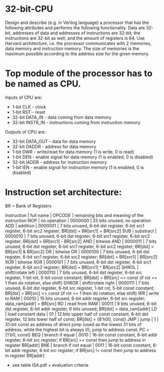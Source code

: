 # 32-bit-CPU

Design and describe (e.g. in Verilog language) a processor that has the following attributes and performs the following functionality.
Data are 32-bit, addresses of data and addresses of instructions are 32-bit, the instructions are 32-bit as well, and the amount of registers is 64.
Use Harvard architecture, i.e. the processor communicates with 2 memories, data memory and instruction memory. The size of memories is the maximum possible according to the address size for the given memory.

# Top module of the processor has to be named as CPU.

Inputs of CPU are:
 - 1-bit CLK - clock
 - 1-bit RST - reset
 - 32-bit DATA_IN - data coming from data memory
 - 32-bit INSTR_IN - instructions coming from instruction memory
 
Outputs of CPU are:
 - 32-bit DATA_OUT - data for data memory
 - 32-bit DADDR - address for data memory
 - 1-bit DWR - write/read for data memory (1 is write, 0 is read)
 - 1-bit DEN - enable signal for data memory (1 is enabled, 0 is disabled)
 - 32-bit IADDR - address for instruction memory
 - 1-bit IEN - enable signal for instruction memory (1 is enabled, 0 is disabled)


# Instruction set architecture:

BR = Bank of Registers

instruction | full name           | OPCODE  | remaining bits and meaning of the instruction
NOP         | no operation        | 0000000 | 25 bits unused; no operation
ADD         | addition            | 0000001 | 7 bits unused, 6-bit dst register, 6-bit src1 register, 6-bit src2 register; BR[dst] = BR[src1] + BR[src2]
SUB         | substract           | 0000010 | 7 bits unused, 6-bit dst register, 6-bit src1 register, 6-bit src2 register; BR[dst] = BR[src1] - BR[src2]
AND         | bitwise AND         | 0000011 | 7 bits unused, 6-bit dst register, 6-bit src1 register, 6-bit src2 register; BR[dst] = BR[src1] & BR[src2]
OR          | bitwise OR          | 0000100 | 7 bits unused, 6-bit dst register, 6-bit src1 register, 6-bit src2 register; BR[dst] = BR[src1] | BR[src2]
XOR         | bitwise XOR         | 0000101 | 7 bits unused, 6-bit dst register, 6-bit src1 register, 6-bit src2 register; BR[dst] = BR[src1] ^ BR[src2]
SHROL       | shift/rotate left   | 0000110 | 7 bits unused, 6-bit dst register, 6-bit src register, 1-bit rot, 5-bit const constant; BR[dst] = BR[src] << const (if rot == 1 then do rotation, else shift)
SHROR       | shift/rotate right  | 0000111 | 7 bits unused, 6-bit dst register, 6-bit src register, 1-bit rot, 5-bit const constant; BR[dst] = BR[src] >> const (if rot == 1 then do rotation, else shift)
WR          | write to RAM        | 00010   | 15 bits unused, 6-bit addr register, 6-bit src register; data_ram[addr] = BR[src]
RD          | read from RAM       | 00011   | 9 bits unused, 6-bit dst register, 6-bit addr register, 6 bits unused; BR[dst] = data_ram[addr]
LD          | load constant data  | 01      | 12 bits upper half of const constant, 6-bit dst register, 12 bits lower half of const; BR[dst] = {8'h00, const} 
JMP         | jump                | 1       | 31-bit const as address of direct jump (used as the lowest 31 bits of address, while the highest bit is always 0); jump to address const; PC = {1'b0, const}
BEQ         | branch if equal     | 0010    | 16-bit const constant, 6-bit addr register, 6-bit src register; if BR[src] == const then jump to address in register BR[addr]
BNE         | branch if not equal | 0011    | 16-bit const constant, 6-bit addr register, 6-bit src register; if BR[src] != const then jump to address in register BR[addr]

+ see table ISA.pdf + evaluation criteria
